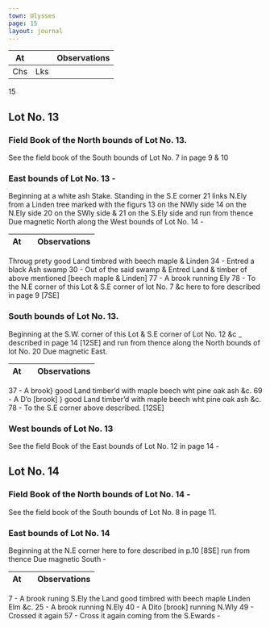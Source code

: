 ```yaml
---
town: Ulysses
page: 15
layout: journal
---
```


| At |    | Observations |
| -- | -- | ------------ |
| Chs | Lks | |

15

## Lot No. 13
### Field Book of the North bounds of Lot No. 13.
See the field book of the South bounds of Lot No. 7 in page 9 & 10

### East bounds of Lot No. 13 -
Beginning at a white ash Stake. Standing in the S.E corner 21 links N.Ely from a Linden tree marked with the figurs 13 on the NWly side 14 on the N.Ely side 20 on the SWly side & 21 on the S.Ely side and run from thence
Due magnetic North along the West bounds of Lot No. 14 -

| At |    | Observations |
| -- | -- | ------------ |
Throug prety good Land timbred with beech maple & Linden
34  -  Entred a black Ash swamp
30  -  Out of the said swamp & Entred Land & timber of above mentioned [beech maple & 
Linden]
77  -  A brook running Ely
78  -  To the N.E corner of this Lot & S.E corner of lot No. 7 &c here to fore described in page 9
[7SE]    

### South bounds of Lot No. 13.
Beginning at the S.W. corner of this Lot & S.E corner of Lot No. 12 &c _ described in page 14 [12SE] and run from thence along the North bounds of lot No. 20
Due magnetic East.

| At |    | Observations |
| -- | -- | ------------ |

37  -  A brook} good Land timber’d with maple beech wht pine oak ash &c.
69  -  A D’o [brook] } good Land timber’d with maple beech wht pine oak ash &c.
78  -  To the S.E corner above described. [12SE]

### West bounds of Lot No. 13
See the field Book of the East bounds of Lot No. 12 in page 14 -

## Lot No. 14
### Field Book of the North bounds of Lot No. 14 -
See the field book of the South bounds of Lot No. 8 in page 11.

### East bounds of Lot No. 14
Beginning at the N.E corner here to fore described in p.10 [8SE] run from thence
Due magnetic South -

| At |    | Observations |
| -- | -- | ------------ |
7  -  A brook runing S.Ely the Land good timbred with beech maple Linden Elm &c.
25  -  A brook running N.Ely
40  -  A Dito [brook] running N.Wly
49  -  Crossed it again
57  -  Cross it again coming from the S.Ewards -